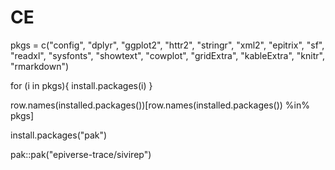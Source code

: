 # CE
pkgs = c("config", "dplyr", "ggplot2", "httr2",
         "stringr", "xml2", "epitrix", "sf",
         "readxl", "sysfonts", "showtext", "cowplot", "gridExtra",
         "kableExtra", "knitr", "rmarkdown")

for (i in pkgs){
  install.packages(i)
}

row.names(installed.packages())[row.names(installed.packages()) %in% pkgs]

install.packages("pak")

pak::pak("epiverse-trace/sivirep")
